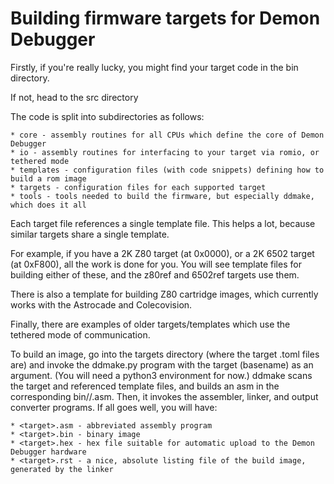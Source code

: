# Building firmware targets for Demon Debugger

Firstly, if you're really lucky, you might find your target code in the bin directory.

If not, head to the src directory

The code is split into subdirectories as follows:

    * core - assembly routines for all CPUs which define the core of Demon Debugger
    * io - assembly routines for interfacing to your target via romio, or tethered mode
    * templates - configuration files (with code snippets) defining how to build a rom image
    * targets - configuration files for each supported target
    * tools - tools needed to build the firmware, but especially ddmake, which does it all

Each target file references a single template file.  This helps a lot, because similar targets share a single template.

For example, if you have a 2K Z80 target (at 0x0000), or a 2K 6502 target (at 0xF800), all the work is done for you.
You will see template files for building either of these, and the z80ref and 6502ref targets use them.

There is also a template for building Z80 cartridge images, which currently works with the Astrocade and Colecovision.

Finally, there are examples of older targets/templates which use the tethered mode of communication.

To build an image, go into the targets directory (where the target .toml files are) and invoke the ddmake.py program with the target (basename) as an argument.  (You will need a python3 environment for now.)  ddmake scans the target and referenced template files, and builds an asm in the corresponding bin/<target>/<target>.asm.  Then, it invokes the assembler, linker, and output converter programs.  If all goes well, you will have:

    * <target>.asm - abbreviated assembly program
    * <target>.bin - binary image
    * <target>.hex - hex file suitable for automatic upload to the Demon Debugger hardware
    * <target>.rst - a nice, absolute listing file of the build image, generated by the linker


